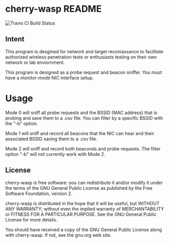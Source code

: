 # cherry-wasp README #

![Travis CI Build Status](https://travis-ci.org/ajackal/cherry-wasp.svg?branch=master)

## Intent ##

This program is desgined for network and target reconiassance to facilitate authorized wireless penetration tests or enthusiasts testing on their own network or lab enviornment.

This program is designed as a probe request and beacon sniffer. You must have a monitor-mode NIC interface setup.

# Usage #

Mode 0 will sniff all probe requests and the BSSID (MAC address) that is probing and save them to a .csv file. You can filter by a specific BSSID with the "-b" option.
 
Mode 1 will sniff and record all beacons that the NIC can hear and their associated BSSID saving them to a .csv file.

Mode 2 will sniff and record both beaconds and probe requests. The filter option "-b" will not currently work with Mode 2.


## License ##

cherry-wasp is free software: you can redistribute it and/or modify it under the terms of the GNU General Public License as published by the Free Software Foundation, version 2.

cherry-wasp is distributed in the hope that it will be useful, but WITHOUT ANY WARRANTY; without even the implied warranty of MERCHANTABILITY or FITNESS FOR A PARTICULAR PURPOSE. See the GNU General Public License for more details.

You should have received a copy of the GNU General Public License along with cherry-wasp. If not, see the gnu.org web site.
